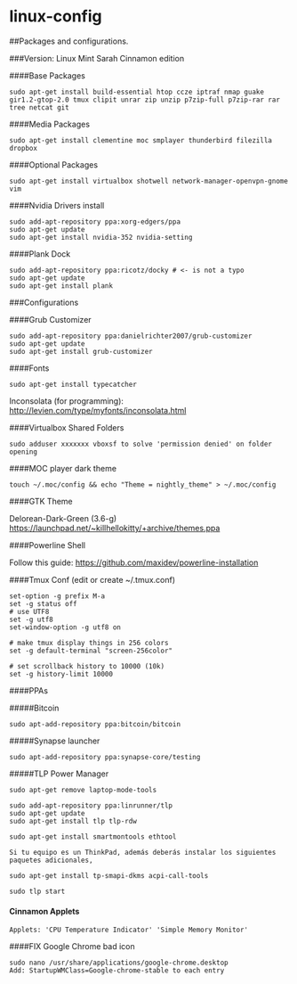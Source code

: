 linux-config
=========

##Packages and configurations.

###Version: Linux Mint Sarah Cinnamon edition

####Base Packages

	sudo apt-get install build-essential htop ccze iptraf nmap guake gir1.2-gtop-2.0 tmux clipit unrar zip unzip p7zip-full p7zip-rar rar tree netcat git

####Media Packages

	sudo apt-get install clementine moc smplayer thunderbird filezilla dropbox

####Optional Packages

	sudo apt-get install virtualbox shotwell network-manager-openvpn-gnome vim

####Nvidia Drivers install

	sudo add-apt-repository ppa:xorg-edgers/ppa
	sudo apt-get update
	sudo apt-get install nvidia-352 nvidia-setting
	
####Plank Dock

	sudo add-apt-repository ppa:ricotz/docky # <- is not a typo
	sudo apt-get update
	sudo apt-get install plank

###Configurations

####Grub Customizer

	sudo add-apt-repository ppa:danielrichter2007/grub-customizer
	sudo apt-get update
	sudo apt-get install grub-customizer

####Fonts

	sudo apt-get install typecatcher

Inconsolata (for programming): http://levien.com/type/myfonts/inconsolata.html


####Virtualbox Shared Folders

	sudo adduser xxxxxxx vboxsf to solve 'permission denied' on folder opening

####MOC player dark theme

	touch ~/.moc/config && echo "Theme = nightly_theme" > ~/.moc/config

####GTK Theme

Delorean-Dark-Green (3.6-g) https://launchpad.net/~killhellokitty/+archive/themes.ppa


####Powerline Shell

Follow this guide: https://github.com/maxidev/powerline-installation

####Tmux Conf (edit or create ~/.tmux.conf)

	set-option -g prefix M-a                                                                   
	set -g status off                                                                          
	# use UTF8                                                                                 
	set -g utf8                                                                                
	set-window-option -g utf8 on                                                               
	                                                                                           
	# make tmux display things in 256 colors                                                   
	set -g default-terminal "screen-256color"                                                  
	                                                                                           
	# set scrollback history to 10000 (10k)                                                    
	set -g history-limit 10000

####PPAs

#####Bitcoin

	sudo apt-add-repository ppa:bitcoin/bitcoin

#####Synapse launcher

	sudo apt-add-repository ppa:synapse-core/testing

#####TLP Power Manager

	sudo apt-get remove laptop-mode-tools
	
	sudo add-apt-repository ppa:linrunner/tlp
	sudo apt-get update 
	sudo apt-get install tlp tlp-rdw
	
	sudo apt-get install smartmontools ethtool
	
	Si tu equipo es un ThinkPad, además deberás instalar los siguientes paquetes adicionales,
	
	sudo apt-get install tp-smapi-dkms acpi-call-tools 
	
	sudo tlp start

#### Cinnamon Applets

	Applets: 'CPU Temperature Indicator' 'Simple Memory Monitor'

####FIX Google Chrome bad icon

	sudo nano /usr/share/applications/google-chrome.desktop
	Add: StartupWMClass=Google-chrome-stable to each entry
	
